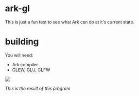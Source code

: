 # ark-gl
This is just a fun test to see what Ark can do at it's
current state.

# building
You will need:

* Ark compiler
* GLEW, GLU, GLFW

<img src="http://felixangell.com/img/ark-opengl.gif">

_This is the result of this program_

